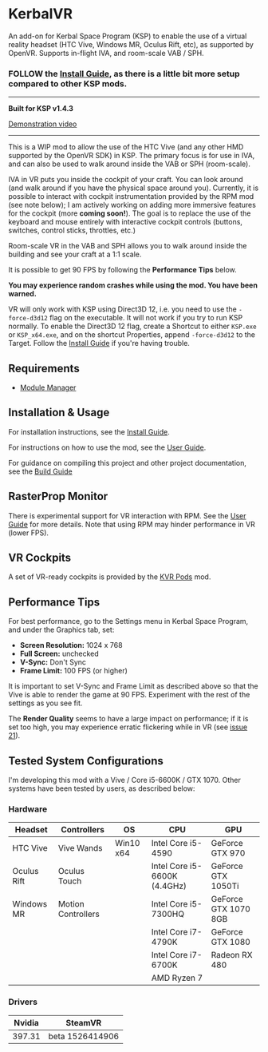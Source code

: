 # KerbalVR

An add-on for Kerbal Space Program (KSP) to enable the use of a virtual reality headset (HTC Vive, Windows MR, Oculus Rift, etc), as supported by OpenVR. Supports in-flight IVA, and room-scale VAB / SPH.

### FOLLOW the [Install Guide](https://github.com/Vivero/Kerbal-VR/wiki/Install-Guide), as there is a little bit more setup compared to other KSP mods.

----

**Built for KSP v1.4.3**

[Demonstration video](https://www.youtube.com/watch?v=DjQauN66rQA)

----

This is a WIP mod to allow the use of the HTC Vive (and any other HMD supported by the OpenVR SDK) in KSP. The primary focus is for use in IVA, and can also be used to walk around inside the VAB or SPH (room-scale).

IVA in VR puts you inside the cockpit of your craft. You can look around (and walk around if you have the physical space around you). Currently, it is possible to interact with cockpit instrumentation provided by the RPM mod (see note below); I am actively working on adding more immersive features for the cockpit (more **coming soon!**). The goal is to replace the use of the keyboard and mouse entirely with interactive cockpit controls (buttons, switches, control sticks, throttles, etc.)

Room-scale VR in the VAB and SPH allows you to walk around inside the building and see your craft at a 1:1 scale.

It is possible to get 90 FPS by following the **Performance Tips** below.

**You may experience random crashes while using the mod. You have been warned.**

VR will only work with KSP using Direct3D 12, i.e. you need to use the `-force-d3d12` flag on the executable. It will not work if you try to run KSP normally. To enable the Direct3D 12 flag, create a Shortcut to either `KSP.exe` or `KSP_x64.exe`, and on the shortcut Properties, append `-force-d3d12` to the Target. Follow the [Install Guide](https://github.com/Vivero/Kerbal-VR/wiki/Install-Guide) if you're having trouble.


## Requirements

- [Module Manager](https://forum.kerbalspaceprogram.com/index.php?/topic/50533-141-module-manager-307-may-5th-2018-its-dangerous-to-go-alone-take-those-cats-with-you/)


## Installation & Usage

For installation instructions, see the [Install Guide](https://github.com/Vivero/Kerbal-VR/wiki/Install-Guide).

For instructions on how to use the mod, see the [User Guide](https://github.com/Vivero/Kerbal-VR/wiki/User-Guide).

For guidance on compiling this project and other project documentation, see the [Build Guide](https://github.com/Vivero/Kerbal-VR/wiki/Build-Guide)


## RasterProp Monitor

There is experimental support for VR interaction with RPM. See the [User Guide](https://github.com/Vivero/Kerbal-VR/wiki/User-Guide) for more details. Note that using RPM may hinder performance in VR (lower FPS).


## VR Cockpits

A set of VR-ready cockpits is provided by the [KVR Pods](https://github.com/Vivero/KVR-Pods) mod.


## Performance Tips

For best performance, go to the Settings menu in Kerbal Space Program, and under the Graphics tab, set:

- **Screen Resolution:** 1024 x 768
- **Full Screen:** unchecked
- **V-Sync:** Don't Sync
- **Frame Limit:** 100 FPS (or higher)

It is important to set V-Sync and Frame Limit as described above so that the Vive is able to render the game at 90 FPS. Experiment with the rest of the settings as you see fit.

The **Render Quality** seems to have a large impact on performance; if it is set too high, you may experience erratic flickering while in VR (see [issue 21](https://github.com/Vivero/Kerbal-VR/issues/21)).


## Tested System Configurations

I'm developing this mod with a Vive / Core i5-6600K / GTX 1070. Other systems have been tested by users, as described below:


### Hardware

| Headset     | Controllers        | OS        | CPU                          | GPU                  |
|-------------|--------------------|-----------|------------------------------|----------------------|
| HTC Vive    | Vive Wands         | Win10 x64 | Intel Core i5-4590           | GeForce GTX 970      |
| Oculus Rift | Oculus Touch       |           | Intel Core i5-6600K (4.4GHz) | GeForce GTX 1050Ti   |
| Windows MR  | Motion Controllers |           | Intel Core i5-7300HQ         | GeForce GTX 1070 8GB |
|             |                    |           | Intel Core i7-4790K          | GeForce GTX 1080     |
|             |                    |           | Intel Core i7-6700K          | Radeon RX 480        |
|             |                    |           | AMD Ryzen 7                  |                      |

### Drivers

| Nvidia | SteamVR         |
|--------|-----------------|
| 397.31 | beta 1526414906 |
